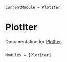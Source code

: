 ```@meta
CurrentModule = PlotIter
```

# PlotIter

Documentation for [PlotIter](https://github.com/tpgillam/PlotIter.jl).

```@index
```

```@autodocs
Modules = [PlotIter]
```
